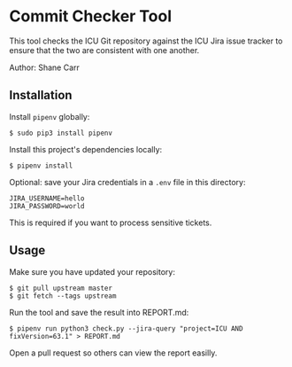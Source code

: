 <!---
Copyright (C) 2018 and later: Unicode, Inc. and others.
License & terms of use: http://www.unicode.org/copyright.html 
-->

# Commit Checker Tool

This tool checks the ICU Git repository against the ICU Jira issue tracker to ensure that the two are consistent with one another.

Author: Shane Carr

## Installation

Install `pipenv` globally:

	$ sudo pip3 install pipenv

Install this project's dependencies locally:

	$ pipenv install

Optional: save your Jira credentials in a `.env` file in this directory:

	JIRA_USERNAME=hello
	JIRA_PASSWORD=world

This is required if you want to process sensitive tickets.

## Usage

Make sure you have updated your repository:

	$ git pull upstream master
	$ git fetch --tags upstream

Run the tool and save the result into REPORT.md:

	$ pipenv run python3 check.py --jira-query "project=ICU AND fixVersion=63.1" > REPORT.md

Open a pull request so others can view the report easilly.
